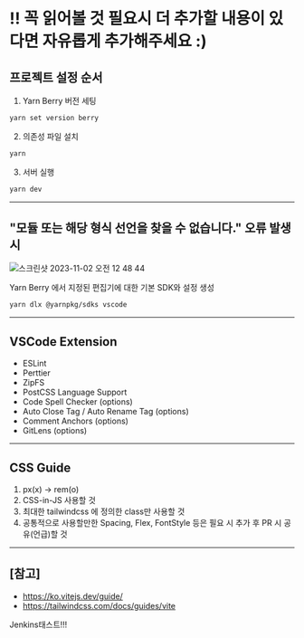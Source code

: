 # !! 꼭 읽어볼 것 필요시 더 추가할 내용이 있다면 자유롭게 추가해주세요 :)

## 프로젝트 설정 순서

1. Yarn Berry 버전 세팅

```bash
yarn set version berry
```

2. 의존성 파일 설치

```bash
yarn
```

3. 서버 실행

```bash
yarn dev
```

---

## "모듈 또는 해당 형식 선언을 찾을 수 없습니다." 오류 발생 시

<img alt="스크린샷 2023-11-02 오전 12 48 44" src="https://github.com/Zicdding/zicdding-dashboard-front/assets/26861962/8368dad9-d9d4-4a82-a64c-9dd9f1820b02">

Yarn Berry 에서 지정된 편집기에 대한 기본 SDK와 설정 생성

```bash
yarn dlx @yarnpkg/sdks vscode
```

---

## VSCode Extension

- ESLint
- Perttier
- ZipFS
- PostCSS Language Support
- Code Spell Checker (options)
- Auto Close Tag / Auto Rename Tag (options)
- Comment Anchors (options)
- GitLens (options)

---

## CSS Guide

1. px(x) -> rem(o)
2. CSS-in-JS 사용할 것
3. 최대한 tailwindcss 에 정의한 class만 사용할 것
4. 공통적으로 사용할만한 Spacing, Flex, FontStyle 등은 필요 시 추가 후 PR 시 공유(언급)할 것

---

## [참고]

- https://ko.vitejs.dev/guide/
- https://tailwindcss.com/docs/guides/vite


Jenkins태스트!!!
